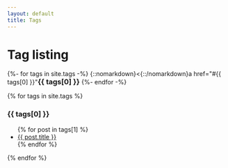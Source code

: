 ```yaml
---
layout: default
title: Tags
---
```


<!-- Begin code @ tags/index.md -->

# Tag listing

<div class="container">
<!-- {::nomarkdown} -->
{%- for tags in site.tags -%}
  {::nomarkdown}<{::/nomarkdown}a href="#{{ tags[0] }}"<h3 style="display:inline;">{{ tags[0] }}</h3></a>
{%- endfor -%}
<!-- {::/nomarkdown} -->
</div>

{% for tags in site.tags %}
  <h3>{{ tags[0] }}</h3>
  <ul>
    {% for post in tags[1] %}
      <li><a href="{{ post.url| relative_url }}">{{ post.title }}</a></li>
    {% endfor %}
  </ul>
{% endfor %}

<!-- End code @ tags/index.md -->
